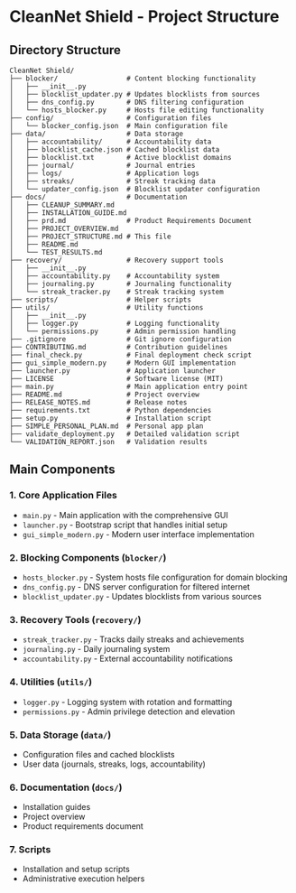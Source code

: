 # CleanNet Shield - Project Structure

## Directory Structure

```
CleanNet Shield/
├── blocker/                 # Content blocking functionality
│   ├── __init__.py
│   ├── blocklist_updater.py # Updates blocklists from sources
│   ├── dns_config.py        # DNS filtering configuration
│   └── hosts_blocker.py     # Hosts file editing functionality
├── config/                  # Configuration files
│   └── blocker_config.json  # Main configuration file
├── data/                    # Data storage
│   ├── accountability/      # Accountability data
│   ├── blocklist_cache.json # Cached blocklist data
│   ├── blocklist.txt        # Active blocklist domains
│   ├── journal/             # Journal entries
│   ├── logs/                # Application logs
│   ├── streaks/             # Streak tracking data
│   └── updater_config.json  # Blocklist updater configuration
├── docs/                    # Documentation
│   ├── CLEANUP_SUMMARY.md
│   ├── INSTALLATION_GUIDE.md
│   ├── prd.md               # Product Requirements Document
│   ├── PROJECT_OVERVIEW.md
│   ├── PROJECT_STRUCTURE.md # This file
│   ├── README.md
│   └── TEST_RESULTS.md
├── recovery/                # Recovery support tools
│   ├── __init__.py
│   ├── accountability.py    # Accountability system
│   ├── journaling.py        # Journaling functionality
│   └── streak_tracker.py    # Streak tracking system
├── scripts/                 # Helper scripts
├── utils/                   # Utility functions
│   ├── __init__.py
│   ├── logger.py            # Logging functionality
│   └── permissions.py       # Admin permission handling
├── .gitignore               # Git ignore configuration
├── CONTRIBUTING.md          # Contribution guidelines
├── final_check.py           # Final deployment check script
├── gui_simple_modern.py     # Modern GUI implementation
├── launcher.py              # Application launcher
├── LICENSE                  # Software license (MIT)
├── main.py                  # Main application entry point
├── README.md                # Project overview
├── RELEASE_NOTES.md         # Release notes
├── requirements.txt         # Python dependencies
├── setup.py                 # Installation script
├── SIMPLE_PERSONAL_PLAN.md  # Personal app plan
├── validate_deployment.py   # Detailed validation script
└── VALIDATION_REPORT.json   # Validation results
```

## Main Components

### 1. Core Application Files
- `main.py` - Main application with the comprehensive GUI
- `launcher.py` - Bootstrap script that handles initial setup
- `gui_simple_modern.py` - Modern user interface implementation

### 2. Blocking Components (`blocker/`)
- `hosts_blocker.py` - System hosts file configuration for domain blocking
- `dns_config.py` - DNS server configuration for filtered internet
- `blocklist_updater.py` - Updates blocklists from various sources

### 3. Recovery Tools (`recovery/`)
- `streak_tracker.py` - Tracks daily streaks and achievements
- `journaling.py` - Daily journaling system
- `accountability.py` - External accountability notifications

### 4. Utilities (`utils/`)
- `logger.py` - Logging system with rotation and formatting
- `permissions.py` - Admin privilege detection and elevation

### 5. Data Storage (`data/`)
- Configuration files and cached blocklists
- User data (journals, streaks, logs, accountability)

### 6. Documentation (`docs/`)
- Installation guides
- Project overview
- Product requirements document

### 7. Scripts
- Installation and setup scripts
- Administrative execution helpers
